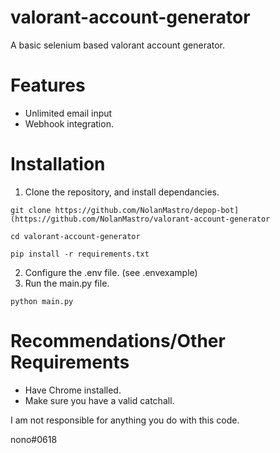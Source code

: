 # valorant-account-generator
A basic selenium based valorant account generator.


# Features
- Unlimited email input
- Webhook integration.


# Installation

1. Clone the repository, and install dependancies.

``
git clone https://github.com/NolanMastro/depop-bot](https://github.com/NolanMastro/valorant-account-generator
``

``
cd valorant-account-generator
``

``
pip install -r requirements.txt
``

2. Configure the .env file. (see .envexample)
3. Run the main.py file.

``
python main.py
``

# Recommendations/Other Requirements
- Have Chrome installed.
- Make sure you have a valid catchall.





I am not responsible for anything you do with this code.



nono#0618
